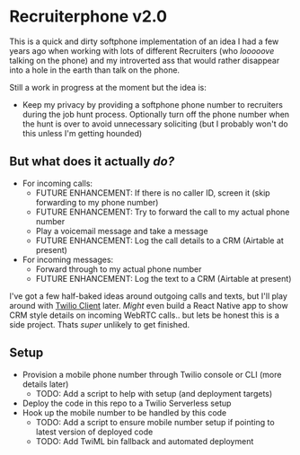 # Recruiterphone v2.0

This is a quick and dirty softphone implementation of an idea I had a few years ago when working with lots of different Recruiters (who _looooove_ talking on the phone) and my introverted ass that would rather disappear into a hole in the earth than talk on the phone.

Still a work in progress at the moment but the idea is:

- Keep my privacy by providing a softphone phone number to recruiters during the job hunt process. Optionally turn off the phone number when the hunt is over to avoid unnecessary soliciting (but I probably won't do this unless I'm getting hounded)

## But what does it actually _do?_

- For incoming calls:
  - FUTURE ENHANCEMENT: If there is no caller ID, screen it (skip forwarding to my phone number)
  - FUTURE ENHANCEMENT: Try to forward the call to my actual phone number
  - Play a voicemail message and take a message
  - FUTURE ENHANCEMENT: Log the call details to a CRM (Airtable at present)
- For incoming messages:
  - Forward through to my actual phone number
  - FUTURE ENHANCEMENT: Log the text to a CRM (Airtable at present)

I've got a few half-baked ideas around outgoing calls and texts, but I'll play around with [Twilio Client](https://www.twilio.com/client) later. _Might_ even build a React Native app to show CRM style details on incoming WebRTC calls.. but lets be honest this is a side project. Thats _super_ unlikely to get finished.

## Setup

- Provision a mobile phone number through Twilio console or CLI (more details later)
  - TODO: Add a script to help with setup (and deployment targets)
- Deploy the code in this repo to a Twilio Serverless setup
- Hook up the mobile number to be handled by this code
  - TODO: Add a script to ensure mobile number setup if pointing to latest version of deployed code
  - TODO: Add TwiML bin fallback and automated deployment
